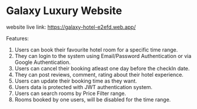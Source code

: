 # Galaxy Luxury Website

website live link: https://galaxy-hotel-e2efd.web.app/

Features:

1. Users can book their favourite hotel room for a specific time range.
2. They can login to the system using Email/Password Authentication or via Google Authentication.
3. Users can cancel their booking atleast one day before the checkIn date.
4. They can post reviews, comment, rating about their hotel experience.
5. Users can update their booking time as they want.
6. Users data is protected with JWT authentication system.
7. Users can search rooms by Price Filter range.
8. Rooms booked by one users, will be disabled for the time range.
